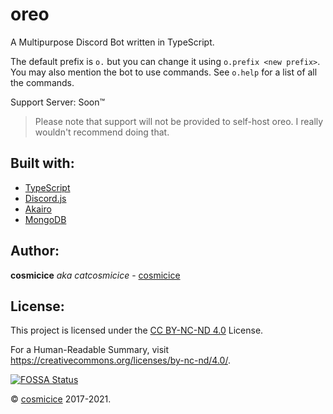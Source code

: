 # oreo

A Multipurpose Discord Bot written in TypeScript.

The default prefix is `o.` but you can change it using `o.prefix <new prefix>`. You may also mention the bot to use commands. See `o.help` for a list of all the commands.

Support Server: Soon&trade;

> Please note that support will not be provided to self-host oreo. I really wouldn't recommend doing that.

## Built with:

* [TypeScript](https://www.typescriptlang.org/)
* [Discord.js](https://discord.js.org/#/)
* [Akairo](https://discord-akairo.github.io/#/)
* [MongoDB](https://www.mongodb.com/)

## Author:

**cosmicice** *aka catcosmicice* - [cosmicice](https://catcosmicice.cat)

## License:

This project is licensed under the [CC BY-NC-ND 4.0](LICENSE.md) License.

For a Human-Readable Summary, visit https://creativecommons.org/licenses/by-nc-nd/4.0/.

[![FOSSA Status](https://app.fossa.com/api/projects/git%2Bgithub.com%2Foweo%2Foreo.svg?type=large)](https://app.fossa.com/projects/git%2Bgithub.com%2Foweo%2Foreo?ref=badge_large)

&copy; [cosmicice](https://github.com/catcosmicice) 2017-2021.
